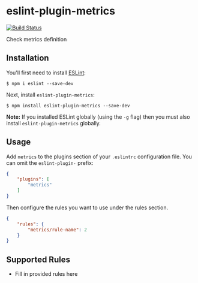 # eslint-plugin-metrics

[![Build Status](https://travis-ci.org/transcovo/eslint-plugin-metrics.svg?branch=master)](https://travis-ci.org/transcovo/eslint-plugin-metrics)

Check metrics definition

## Installation

You'll first need to install [ESLint](http://eslint.org):

```
$ npm i eslint --save-dev
```

Next, install `eslint-plugin-metrics`:

```
$ npm install eslint-plugin-metrics --save-dev
```

**Note:** If you installed ESLint globally (using the `-g` flag) then you must also install `eslint-plugin-metrics` globally.

## Usage

Add `metrics` to the plugins section of your `.eslintrc` configuration file. You can omit the `eslint-plugin-` prefix:

```json
{
    "plugins": [
        "metrics"
    ]
}
```


Then configure the rules you want to use under the rules section.

```json
{
    "rules": {
        "metrics/rule-name": 2
    }
}
```

## Supported Rules

* Fill in provided rules here





